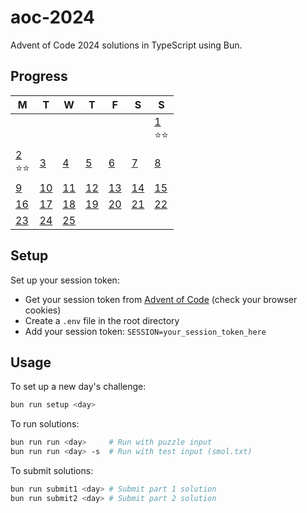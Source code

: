 # aoc-2024

Advent of Code 2024 solutions in TypeScript using Bun.

## Progress

<!-- CALENDAR_START -->
| M | T | W | T | F | S | S |
|---|---|---|---|---|---|---|
|||||||[1](./src/day01/index.ts)<br>⭐⭐ |
|[2](./src/day02/index.ts)<br>⭐⭐|[3](./src/day03/index.ts) |[4](./src/day04/index.ts) |[5](./src/day05/index.ts) |[6](./src/day06/index.ts) |[7](./src/day07/index.ts) |[8](./src/day08/index.ts) |
|[9](./src/day09/index.ts) |[10](./src/day10/index.ts) |[11](./src/day11/index.ts) |[12](./src/day12/index.ts) |[13](./src/day13/index.ts) |[14](./src/day14/index.ts) |[15](./src/day15/index.ts) |
|[16](./src/day16/index.ts) |[17](./src/day17/index.ts) |[18](./src/day18/index.ts) |[19](./src/day19/index.ts) |[20](./src/day20/index.ts) |[21](./src/day21/index.ts) |[22](./src/day22/index.ts) |
|[23](./src/day23/index.ts) |[24](./src/day24/index.ts) |[25](./src/day25/index.ts) |||||
<!-- CALENDAR_END -->

## Setup

Set up your session token:

- Get your session token from [Advent of Code](https://adventofcode.com/) (check your browser cookies)
- Create a `.env` file in the root directory
- Add your session token: `SESSION=your_session_token_here`

## Usage

To set up a new day's challenge:

```bash
bun run setup <day>
```

To run solutions:

```bash
bun run run <day>     # Run with puzzle input
bun run run <day> -s  # Run with test input (smol.txt)
```

To submit solutions:

```bash
bun run submit1 <day> # Submit part 1 solution
bun run submit2 <day> # Submit part 2 solution
```
